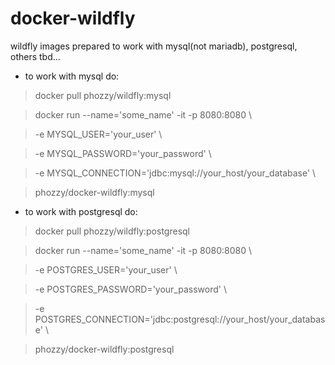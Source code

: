 # docker-wildfly

wildfly images prepared to work with mysql(not mariadb), postgresql, others tbd...

* to work with mysql do:
> docker pull phozzy/wildfly:mysql

> docker run --name='some_name' -it -p 8080:8080 &#92;

> -e MYSQL_USER='your_user' &#92;

> -e MYSQL_PASSWORD='your_password' &#92;

> -e MYSQL_CONNECTION='jdbc:mysql://your_host/your_database' &#92;

> phozzy/docker-wildfly:mysql

* to work with postgresql do:
> docker pull phozzy/wildfly:postgresql

> docker run --name='some_name' -it -p 8080:8080 &#92;

> -e POSTGRES_USER='your_user' &#92;

> -e POSTGRES_PASSWORD='your_password' &#92;

> -e POSTGRES_CONNECTION='jdbc:postgresql://your_host/your_database' &#92;

> phozzy/docker-wildfly:postgresql
